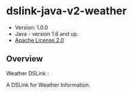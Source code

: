# dslink-java-v2-weather

* Version: 1.0.0
* Java - version 1.6 and up.
* [Apache License 2.0](http://www.apache.org/licenses/LICENSE-2.0)


## Overview

Weather DSLink :

A DSLink for Weather Information.




